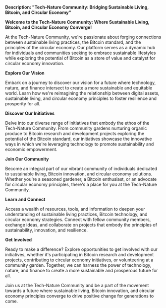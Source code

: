**Description: "Tech-Nature Community: Bridging Sustainable Living, Bitcoin, and Circular Economy"**

**Welcome to the Tech-Nature Community: Where Sustainable Living, Bitcoin, and Circular Economy Converge!**

At the Tech-Nature Community, we're passionate about forging connections between sustainable living practices, the Bitcoin standard, and the principles of the circular economy. Our platform serves as a dynamic hub for individuals and communities seeking to embrace sustainable lifestyles while exploring the potential of Bitcoin as a store of value and catalyst for circular economy innovation.

**Explore Our Vision**

Embark on a journey to discover our vision for a future where technology, nature, and finance intersect to create a more sustainable and equitable world. Learn how we're reimagining the relationship between digital assets, sustainable living, and circular economy principles to foster resilience and prosperity for all.

**Discover Our Initiatives**

Delve into our diverse range of initiatives that embody the ethos of the Tech-Nature Community. From community gardens nurturing organic produce to Bitcoin research and development projects exploring the potential of the Bitcoin standard, our initiatives showcase the innovative ways in which we're leveraging technology to promote sustainability and economic empowerment.

**Join Our Community**

Become an integral part of our vibrant community of individuals dedicated to sustainable living, Bitcoin innovation, and circular economy solutions. Whether you're a seasoned gardener, a Bitcoin enthusiast, or an advocate for circular economy principles, there's a place for you at the Tech-Nature Community.

**Learn and Connect**

Access a wealth of resources, tools, and information to deepen your understanding of sustainable living practices, Bitcoin technology, and circular economy strategies. Connect with fellow community members, exchange ideas, and collaborate on projects that embody the principles of sustainability, innovation, and resilience.

**Get Involved**

Ready to make a difference? Explore opportunities to get involved with our initiatives, whether it's participating in Bitcoin research and development projects, contributing to circular economy initiatives, or volunteering at a community garden. Together, we can harness the power of technology, nature, and finance to create a more sustainable and prosperous future for all.

Join us at the Tech-Nature Community and be a part of the movement towards a future where sustainable living, Bitcoin innovation, and circular economy principles converge to drive positive change for generations to come.
